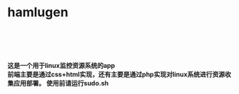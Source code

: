 <h1>hamlugen<h1>
<br><h4>这是一个用于linux监控资源系统的app<br/>
前端主要是通过css+html实现，还有主要是通过php实现对linux系统进行资源收集应用部署。</ h4 >
使用前请运行sudo.sh
